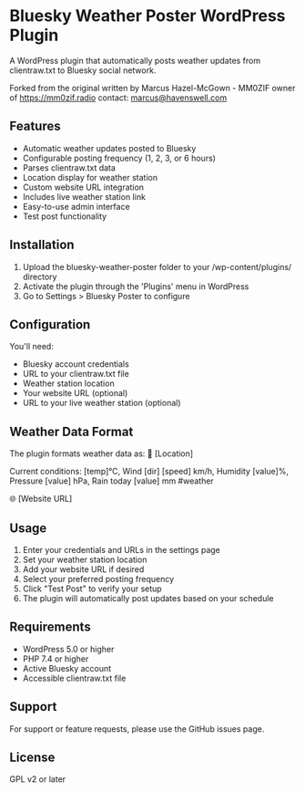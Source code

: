 # Bluesky Weather Poster WordPress Plugin

A WordPress plugin that automatically posts weather updates from clientraw.txt to Bluesky social network. 

Forked from the original written by Marcus Hazel-McGown - MM0ZIF owner of https://mm0zif.radio contact: marcus@havenswell.com

## Features

* Automatic weather updates posted to Bluesky
* Configurable posting frequency (1, 2, 3, or 6 hours)
* Parses clientraw.txt data
* Location display for weather station
* Custom website URL integration
* Includes live weather station link
* Easy-to-use admin interface
* Test post functionality

## Installation

1. Upload the bluesky-weather-poster folder to your /wp-content/plugins/ directory
2. Activate the plugin through the 'Plugins' menu in WordPress
3. Go to Settings > Bluesky Poster to configure

## Configuration

You'll need:
* Bluesky account credentials
* URL to your clientraw.txt file
* Weather station location
* Your website URL (optional)
* URL to your live weather station (optional)

## Weather Data Format

The plugin formats weather data as:
📍 [Location]

Current conditions: [temp]°C, Wind [dir] [speed] km/h, Humidity [value]%, Pressure [value] hPa, Rain today [value] mm #weather

🌐 [Website URL]

## Usage

1. Enter your credentials and URLs in the settings page
2. Set your weather station location
3. Add your website URL if desired
4. Select your preferred posting frequency
5. Click "Test Post" to verify your setup
6. The plugin will automatically post updates based on your schedule

## Requirements

* WordPress 5.0 or higher
* PHP 7.4 or higher
* Active Bluesky account
* Accessible clientraw.txt file

## Support

For support or feature requests, please use the GitHub issues page.

## License

GPL v2 or later
